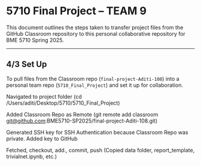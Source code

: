 # 5710 Final Project – TEAM 9

This document outlines the steps taken to transfer project files from the GitHub Classroom repository to this personal collaborative repository for BME 5710 Spring 2025.

---

## 4/3 Set Up
To pull files from the Classroom repo (`final-project-Aditi-108`) into a personal team repo (`5710_Final_Project`) and set it up for collaboration.

Navigated to project folder (cd /Users/aditi/Desktop/5710/5710_Final_Project)

Added Classroom Repo as Remote (git remote add classroom git@github.com:BME5710-SP2025/final-project-Aditi-108.git)

Generated SSH key for SSH Authentication because Classroom Repo was private. Added key to GitHub

Fetched, checkout, add., commit, push (Copied data folder, report_template, trivialnet.ipynb, etc.)

